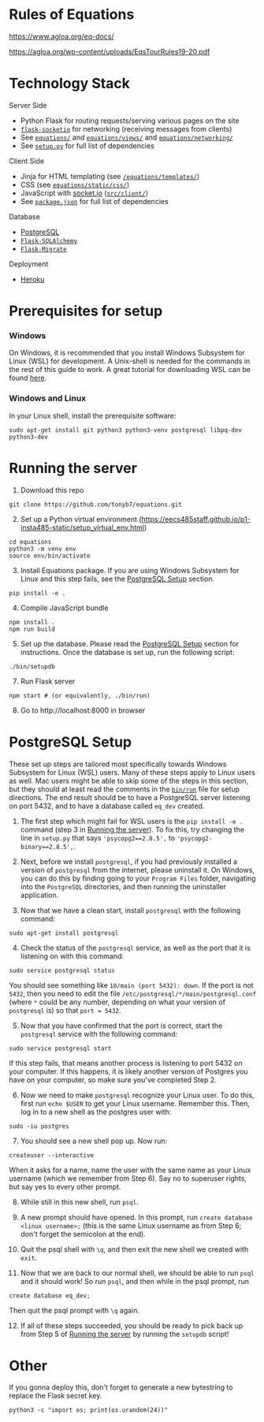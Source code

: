 Rules of Equations
==================
https://www.agloa.org/eq-docs/

https://agloa.org/wp-content/uploads/EqsTourRules19-20.pdf

Technology Stack
================
Server Side
- Python Flask for routing requests/serving various pages on the site
- [`flask-socketio`](https://github.com/miguelgrinberg/Flask-SocketIO) for networking (receiving messages from clients)
- See [`equations/`](https://github.com/tonyb7/equations/tree/master/equations) and [`equations/views/`](https://github.com/tonyb7/equations/tree/master/equations/views) and [`equations/networking/`](https://github.com/tonyb7/equations/tree/master/equations/networking)
- See [`setup.py`](https://github.com/tonyb7/equations/blob/master/setup.py) for full list of dependencies

Client Side
- Jinja for HTML templating (see [`/equations/templates/`](https://github.com/tonyb7/equations/tree/master/equations/templates))
- CSS (see [`equations/static/css/`](https://github.com/tonyb7/equations/tree/master/equations/static/css))
- JavaScript with [socket.io](https://socket.io) ([`src/client/`](https://github.com/tonyb7/equations/tree/master/src/client))
- See [`package.json`](https://github.com/tonyb7/equations/blob/master/package.json) for full list of dependencies

Database
- [PostgreSQL](https://www.heroku.com/postgres)
- [`Flask-SQLAlchemy`](https://flask-sqlalchemy.palletsprojects.com/en/2.x/)
- [`Flask-Migrate`](https://flask-migrate.readthedocs.io/en/latest/)

Deployment
- [Heroku](https://www.heroku.com)

Prerequisites for setup
==================
### Windows
On Windows, it is recommended that you install Windows Subsystem for Linux (WSL) for development. A Unix-shell is needed for the commands in the rest of this guide to work. A great tutorial for downloading WSL can be found [here](https://eecs280staff.github.io/p1-stats/setup_wsl.html).

### Windows and Linux
In your Linux shell, install the prerequisite software:
```
sudo apt-get install git python3 python3-venv postgresql libpq-dev python3-dev
```


Running the server
================
1. Download this repo
```
git clone https://github.com/tonyb7/equations.git
```

2. Set up a Python virtual environment (https://eecs485staff.github.io/p1-insta485-static/setup_virtual_env.html)
```
cd equations 
python3 -m venv env 
source env/bin/activate
```

3. Install Equations package. If you are using Windows Subsystem for Linux and this step fails, see the [PostgreSQL Setup](#postgresql-setup) section.
```
pip install -e .
```

4. Compile JavaScript bundle
```
npm install .
npm run build
```

5. Set up the database. Please read the [PostgreSQL Setup](#postgresql-setup) section for instructions. Once the database is set up, run the following script:
```
./bin/setupdb
```

7. Run Flask server
```
npm start # (or equivalently, ./bin/run)
```

8. Go to http://localhost:8000 in browser

# PostgreSQL Setup
These set up steps are tailored most specifically towards Windows Subsystem for Linux (WSL) users. Many of these steps apply to Linux users as well. Mac users might be able to skip some of the steps in this section, but they should at least read the comments in the [`bin/run`](https://github.com/tonyb7/equations/blob/master/bin/setupdb) file for setup directions. The end result should be to have a PostgreSQL server listening on port 5432, and to have a database called `eq_dev` created.

1. The first step which might fail for WSL users is the `pip install -e .` command (step 3 in [Running the server](#running-the-server)). To fix this, try changing the line in `setup.py` that says `'psycopg2==2.8.5',` to `'psycopg2-binary==2.8.5',`.  

2. Next, before we install `postgresql`, if you had previously installed a version of `postgresql` from the internet, please uninstall it. On Windows, you can do this by finding going to your `Program Files` folder, navigating into the `PostgreSQL` directories, and then running the uninstaller application.

3. Now that we have a clean start, install `postgresql` with the following command:
```
sudo apt-get install postgresql
```

4. Check the status of the `postgresql` service, as well as the port that it is listening on with this command:
```
sudo service postgresql status
```
You should see something like `10/main (port 5432): down`. If the port is not `5432`, then you need to edit the file `/etc/postgresql/*/main/postgresql.conf` (where `*` could be any number, depending on what your version of `postgresql` is) so that `port = 5432`. 

5. Now that you have confirmed that the port is correct, start the `postgresql` service with the following command:
```
sudo service postgresql start
```
If this step fails, that means another process is listening to port 5432 on your computer. If this happens, it is likely another version of Postgres you have on your computer, so make sure you've completed Step 2. 

6. Now we need to make `postgresql` recognize your Linux user. To do this, first run `echo $USER` to get your Linux username. Remember this. Then, log in to a new shell as the postgres user with:
```
sudo -iu postgres
```

7. You should see a new shell pop up. Now run:
```
createuser --interactive
```
When it asks for a name, name the user with the same name as your Linux username (which we remember from Step 6). Say no to superuser rights, but say yes to every other prompt.

8. While still in this new shell, run `psql`.

9. A new prompt should have opened. In this prompt, run `create database <linux username>;` (this is the same Linux username as from Step 6; don't forget the semicolon at the end).
 
10. Quit the psql shell with `\q`, and then exit the new shell we created with `exit`.

11. Now that we are back to our normal shell, we should be able to run `psql` and it should work! So run `psql`, and then while in the psql prompt, run 
```
create database eq_dev;
```
Then quit the psql prompt with `\q` again.

12. If all of these steps succeeded, you should be ready to pick back up from Step 5 of [Running the server](#running-the-server) by running the `setupdb` script!

# Other
If you gonna deploy this, don't forget to generate a new bytestring to replace the Flask secret key.
```
python3 -c "import os; print(os.urandom(24))"
```
